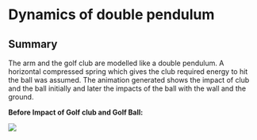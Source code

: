 # Dynamics of double pendulum 

## Summary 

The arm and the golf club are modelled like a double pendulum. A horizontal compressed spring which gives the club required energy to hit the ball was assumed. The animation generated shows the impact of club and the ball initially and later the impacts of the ball with the wall and the ground.

**Before Impact of Golf club and Golf Ball:**

<img src="https://render.githubusercontent.com/render/math?math=\mathcal{L} = Kinetic Engery + Potential Engery ">

